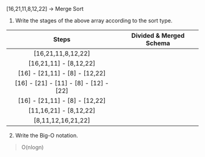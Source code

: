 
[16,21,11,8,12,22] -> Merge Sort

1. Write the stages of the above array according to the sort type. 

|Steps|Divided & Merged Schema|
|:--:|:--:|
[16,21,11,8,12,22]|
[16,21,11] - [8,12,22]|
[16] - [21,11] - [8] - [12,22]|
[16] - [21] - [11] - [8] - [12] - [22]|
[16] - [21,11] - [8] - [12,22]|
[11,16,21] - [8,12,22]|
[8,11,12,16,21,22]|

2. Write the Big-O notation.

> O(nlogn)